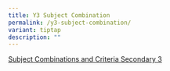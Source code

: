 ```yaml
---
title: Y3 Subject Combination
permalink: /y3-subject-combination/
variant: tiptap
description: ""
---
```

<p><a href="/files/Subject_Combinations_and_Criteria_Sec_3__2025__EXP.pdf" rel="noopener nofollow" target="_blank">Subject Combinations and Criteria Secondary 3</a>
</p>